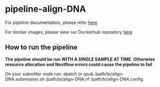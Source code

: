 # pipeline-align-DNA

For pipeline documentation, please refer [here](https://uclahs.box.com/s/kl4pacq332bprpe9lnfams0l8vglmg30)

For docker images, please view our Dockerhub repository [here](https://hub.docker.com/orgs/blcdsdockerregistry/repositories)

## How to run the pipeline
**The pipeline should be run WITH A SINGLE SAMPLE AT TIME. Otherwise resource allocation and Nextflow errors could cause the pipeline to fail**

On your submitter node run:
sbatch or qsub /path/to/align-DNA.submission.sh /path/to/align-DNA.nf /path/to/align-DNA.config
